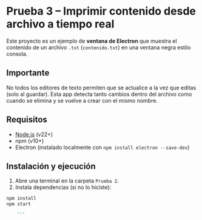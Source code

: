 # Prueba 3 – Imprimir contenido desde archivo a tiempo real

Este proyecto es un ejemplo de **ventana de Electron** que muestra el contenido de un archivo `.txt` (`contenido.txt`) en una ventana negra estilo consola.

## Importante
No todos los editores de texto permiten que se actualice a la vez que editas (solo al guardar).
Esta app detecta tanto cambios dentro del archivo como cuando se elimina y se vuelve a crear con el mismo nombre.

## Requisitos

- [Node.js](https://nodejs.org/) (v22+)
- npm (v10+)
- Electron (instalado localmente con `npm install electron --save-dev`)

## Instalación y ejecución

1. Abre una terminal en la carpeta `Prueba 2`.
2. Instala dependencias (si no lo hiciste):


```bash
npm install
npm start

    ```

